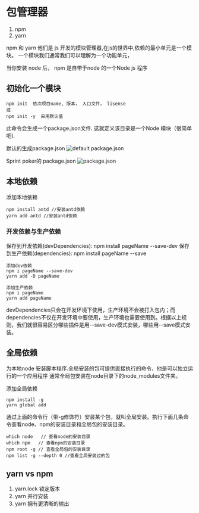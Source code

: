 # 包管理器
1. npm
2. yarn

npm 和 yarn  他们是 js 开发的模块管理器,在js的世界中,依赖的最小单元是一个模块。 一个模块我们通常我们可以理解为一个功能单元， 


当你安装 node 后， npm 是自带于node 的一个Node js 程序


## 初始化一个模块
```shell
npm init  依次项目name, 版本， 入口文件， lisense 
或
npm init -y  采用默认值
```
此命令会生成一个package.json文件.  这就定义该目录是一个Node 模块（很简单吧).

默认的生成package.json
<img :src="$withBase('/package_default.png')" alt="default package.json">

Sprint poker的 package.json
<img :src="$withBase('/package_json.png')" alt="package.json">


## 本地依赖

添加本地依赖
```
npm install antd //安装antd依赖
yarn add antd //安装antd依赖
```

### 开发依赖与生产依赖

保存到开发依赖(devDependencies): npm install pageName --save-dev
保存到生产依赖(dependencies): npm install pageName --save

```
添加dev依赖
npm i pageName --save-dev
yarn add -D pageName
```
```
添加生产依赖
npm i pageName
yarn add pageName
```
devDependencies只会在开发环境下使用，生产环境不会被打入包内；而dependencies不仅在开发环境中要使用，生产环境也需要使用到。根据以上规则，我们就很容易区分哪些插件是用--save-dev模式安装，哪些用--save模式安装。

## 全局依赖
为本地node 安装脚本程序.全局安装的包可提供直接执行的命令，他是可以独立运行的一个应用程序
通常全局包安装在node目录下的node_modules文件夹。

添加全局依赖
```
npm install -g 
yarn global add 

```

通过上面的命令行（带-g修饰符）安装某个包，就叫全局安装。执行下面几条命令查看node、npm的安装目录和全局包的安装目录。

```
which node   // 查看node的安装目录
which npm   // 查看npm的安装目录
npm root -g // 查看全局包的安装目录
npm list -g --depth 0 //查看全局安装过的包
````


## yarn vs npm
1. yarn.lock 锁定版本 
2. yarn 并行安装 
3. yarn 拥有更清晰的输出
